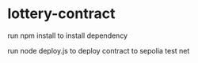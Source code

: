 # lottery-contract

run npm install to install dependency

run node deploy.js to deploy contract to sepolia test net
